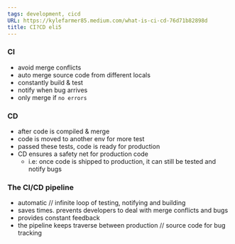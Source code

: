 ```yaml
---
tags: development, cicd
URL: https://kylefarmer85.medium.com/what-is-ci-cd-76d71b82898d
title: CI?CD eli5
---
```


### CI
- avoid merge conflicts
- auto merge source code from different locals
- constantly build & test
- notify when bug arrives
- only merge if `no errors`


### CD
- after code is compiled & merge
- code is moved to another env for more test
- passed these tests, code is ready for production
- CD ensures a safety net for production code
	- i.e: once code is shipped to production, it can still be tested and notify bugs



### The CI/CD pipeline
- automatic // infinite loop of testing, notifying and building
- saves times. prevents developers to deal with merge conflicts and bugs
- provides constant feedback
- the pipeline keeps traverse between production // source code for bug tracking
